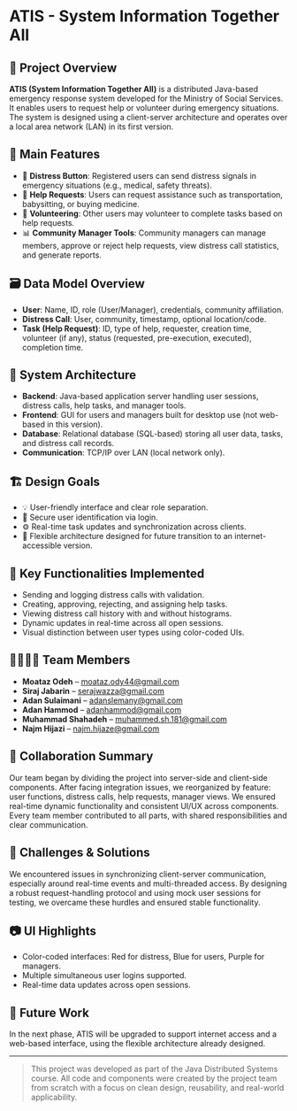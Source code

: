 # ATIS - System Information Together All

## 🧠 Project Overview
**ATIS (System Information Together All)** is a distributed Java-based emergency response system developed for the Ministry of Social Services. It enables users to request help or volunteer during emergency situations. The system is designed using a client-server architecture and operates over a local area network (LAN) in its first version.

## 🎯 Main Features
- 📢 **Distress Button**: Registered users can send distress signals in emergency situations (e.g., medical, safety threats).
- 🤝 **Help Requests**: Users can request assistance such as transportation, babysitting, or buying medicine.
- 👥 **Volunteering**: Other users may volunteer to complete tasks based on help requests.
- 📊 **Community Manager Tools**: Community managers can manage members, approve or reject help requests, view distress call statistics, and generate reports.

## 🗃️ Data Model Overview
- **User**: Name, ID, role (User/Manager), credentials, community affiliation.
- **Distress Call**: User, community, timestamp, optional location/code.
- **Task (Help Request)**: ID, type of help, requester, creation time, volunteer (if any), status (requested, pre-execution, executed), completion time.

## 🧩 System Architecture
- **Backend**: Java-based application server handling user sessions, distress calls, help tasks, and manager tools.
- **Frontend**: GUI for users and managers built for desktop use (not web-based in this version).
- **Database**: Relational database (SQL-based) storing all user data, tasks, and distress call records.
- **Communication**: TCP/IP over LAN (local network only).

## 🏗️ Design Goals
- 💡 User-friendly interface and clear role separation.
- 🔐 Secure user identification via login.
- ⚙️ Real-time task updates and synchronization across clients.
- 🔄 Flexible architecture designed for future transition to an internet-accessible version.

## 🧪 Key Functionalities Implemented
- Sending and logging distress calls with validation.
- Creating, approving, rejecting, and assigning help tasks.
- Viewing distress call history with and without histograms.
- Dynamic updates in real-time across all open sessions.
- Visual distinction between user types using color-coded UIs.

## 👨‍👩‍👧‍👦 Team Members
- **Moataz Odeh** – moataz.ody44@gmail.com
- **Siraj Jabarin** – serajwazza@gmail.com
- **Adan Sulaimani** – adanslemany@gmail.com
- **Adan Hammod** – adanhammod@gmail.com
- **Muhammad Shahadeh** – muhammed.sh.181@gmail.com
- **Najm Hijazi** – najm.hijaze@gmail.com

## 👥 Collaboration Summary
Our team began by dividing the project into server-side and client-side components. After facing integration issues, we reorganized by feature: user functions, distress calls, help requests, manager views. We ensured real-time dynamic functionality and consistent UI/UX across components. Every team member contributed to all parts, with shared responsibilities and clear communication.

## 🔧 Challenges & Solutions
We encountered issues in synchronizing client-server communication, especially around real-time events and multi-threaded access. By designing a robust request-handling protocol and using mock user sessions for testing, we overcame these hurdles and ensured stable functionality.

## 📷 UI Highlights
- Color-coded interfaces: Red for distress, Blue for users, Purple for managers.
- Multiple simultaneous user logins supported.
- Real-time data updates across open sessions.

## 📁 Future Work
In the next phase, ATIS will be upgraded to support internet access and a web-based interface, using the flexible architecture already designed.

---

> This project was developed as part of the Java Distributed Systems course. All code and components were created by the project team from scratch with a focus on clean design, reusability, and real-world applicability.

